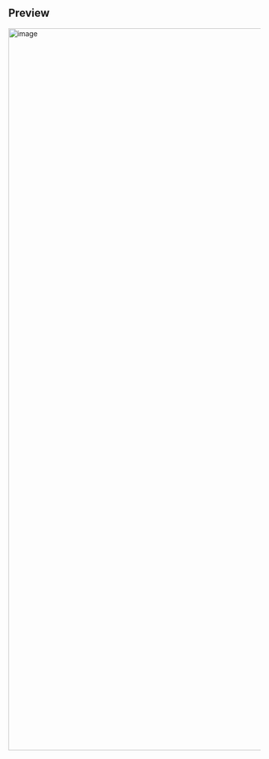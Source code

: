 ## Preview

<img width="1440" alt="image" src="https://github.com/kishanrajput23/Self-Learning/assets/70385488/c2bfd7d0-3b89-4d05-80d5-82380c354cca">
